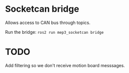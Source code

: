 # Socketcan bridge

Allows access to CAN bus through topics.

Run the bridge:
```ros2 run mep3_socketcan bridge```

# TODO
Add filtering so we don't receive motion board messsages.
